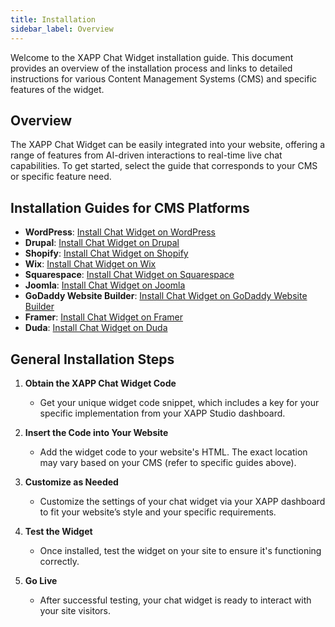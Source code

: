 ```yaml
---
title: Installation
sidebar_label: Overview
---
```


Welcome to the XAPP Chat Widget installation guide. This document provides an overview of the installation process and links to detailed instructions for various Content Management Systems (CMS) and specific features of the widget.

## Overview

The XAPP Chat Widget can be easily integrated into your website, offering a range of features from AI-driven interactions to real-time live chat capabilities. To get started, select the guide that corresponds to your CMS or specific feature need.

## Installation Guides for CMS Platforms

- **WordPress**: [Install Chat Widget on WordPress](/help/install/wordpress)
- **Drupal**: [Install Chat Widget on Drupal](/help/install/drupal)
- **Shopify**: [Install Chat Widget on Shopify](/help/install/shopify)
- **Wix**: [Install Chat Widget on Wix](/help/install/wix)
- **Squarespace**: [Install Chat Widget on Squarespace](/help/install/squarespace)
- **Joomla**: [Install Chat Widget on Joomla](/help/install/joomla)
- **GoDaddy Website Builder**: [Install Chat Widget on GoDaddy Website Builder](/help/install/godaddy)
- **Framer**: [Install Chat Widget on Framer](/help/install/framer)
- **Duda**: [Install Chat Widget on Duda](/help/install/duda)

## General Installation Steps

1. **Obtain the XAPP Chat Widget Code**

   - Get your unique widget code snippet, which includes a key for your specific implementation from your XAPP Studio dashboard.

2. **Insert the Code into Your Website**

   - Add the widget code to your website's HTML. The exact location may vary based on your CMS (refer to specific guides above).

3. **Customize as Needed**

   - Customize the settings of your chat widget via your XAPP dashboard to fit your website’s style and your specific requirements.

4. **Test the Widget**

   - Once installed, test the widget on your site to ensure it's functioning correctly.

5. **Go Live**
   - After successful testing, your chat widget is ready to interact with your site visitors.
